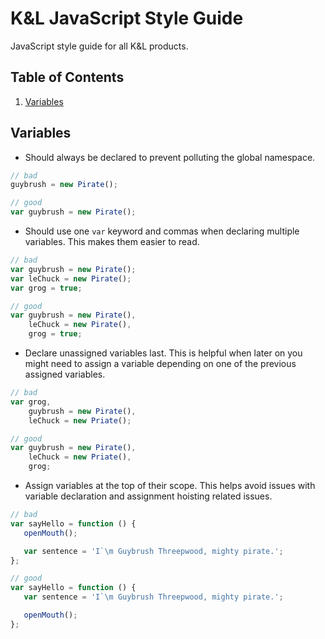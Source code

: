 # K&L JavaScript Style Guide

JavaScript style guide for all K&amp;L products.

## Table of Contents

1. [Variables](#variables)

## Variables
- Should always be declared to prevent polluting the global namespace.
```javascript
// bad
guybrush = new Pirate();

// good
var guybrush = new Pirate();
```

- Should use one `var` keyword and commas when declaring multiple variables. This makes them easier to read.
```javascript
// bad
var guybrush = new Pirate();
var leChuck = new Pirate();
var grog = true;

// good
var guybrush = new Pirate(),
    leChuck = new Pirate(),
    grog = true;
```

- Declare unassigned variables last. This is helpful when later on you might need to assign a variable depending on one of the previous assigned variables.
```javascript
// bad
var grog,
    guybrush = new Pirate(),
    leChuck = new Priate();

// good
var guybrush = new Pirate(),
    leChuck = new Priate(),
    grog;
```

- Assign variables at the top of their scope. This helps avoid issues with variable declaration and assignment hoisting related issues.
```javascript
// bad
var sayHello = function () {
   openMouth();

   var sentence = 'I`\m Guybrush Threepwood, mighty pirate.';
};

// good
var sayHello = function () {
   var sentence = 'I`\m Guybrush Threepwood, mighty pirate.';

   openMouth();
};
```
